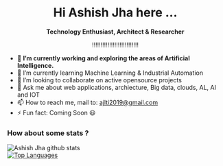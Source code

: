 <h1 align="center">Hi Ashish Jha here ...</h1>
<p align="center"><b> Technology Enthusiast, Architect & Researcher </b></p>
<p align="center">!!!!!!!!!!!!!!!!!!!!!!!!!!!</p>
 
- 🔭 **I’m currently working and exploring the areas of Artificial Intelligence.**
- 🌱 I’m currently learning Machine Learning & Industrial Automation
- 👯 I’m looking to collaborate on active opensource projects
- 💬 Ask me about web applications, archiecture, Big data, clouds, AL, AI and IOT
- 📫 How to reach me, mail to: ajlti2019@gmail.com
- ⚡ Fun fact: Coming Soon :smiley: 


### How about some stats ? 
![Ashish Jha github stats](https://github-readme-stats.vercel.app/api?username=webmidas&show_icons=true&theme=dark)    
[![Top Languages](https://github-readme-stats.vercel.app/api/top-langs/?username=webmidas&layout=compact&theme=dark)](https://github.com/webmidas/github-readme-stats)
